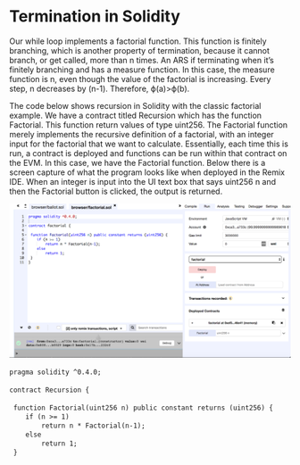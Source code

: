 # Termination in Solidity

Our while loop implements a factorial function. This function is finitely branching, which is another property of termination,
because it cannot branch, or get called, more than n times. An ARS if terminating when it’s finitely branching and has a 
measure function. In this case, the measure function is n, even though the value of the factorial is increasing. Every 
step, n decreases by (n-1).  Therefore, ϕ(a)>ϕ(b). 

The code below shows recursion in Solidity with the classic factorial example. We have a contract titled Recursion which 
has the function Factorial. This function return values of type uint256. The Factorial function merely implements the recursive definition of a factorial, with an integer input for the factorial that we want to calculate. Essentially, each time this is run, a contract is deployed and functions can be run within that contract on the EVM. In this case, we have the Factorial function. Below there is a screen capture of what the program looks like when deployed in the Remix IDE. When an integer is input into the UI text box that says uint256 n and then the Factorial button is clicked, the output is returned. 



![](Screenshots/remix.png)




```
pragma solidity ^0.4.0;
 
contract Recursion {
 
 function Factorial(uint256 n) public constant returns (uint256) {
    if (n >= 1)
        return n * Factorial(n-1);
    else
        return 1;
 }
 ```

